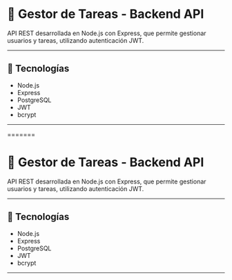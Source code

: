 
# 🔐 Gestor de Tareas - Backend API

API REST desarrollada en Node.js con Express, que permite gestionar usuarios y tareas, utilizando autenticación JWT.

---

## 🔧 Tecnologías

- Node.js
- Express
- PostgreSQL
- JWT
- bcrypt

---

=======
# 🔐 Gestor de Tareas - Backend API

API REST desarrollada en Node.js con Express, que permite gestionar usuarios y tareas, utilizando autenticación JWT.

---

## 🔧 Tecnologías

- Node.js
- Express
- PostgreSQL
- JWT
- bcrypt

---
